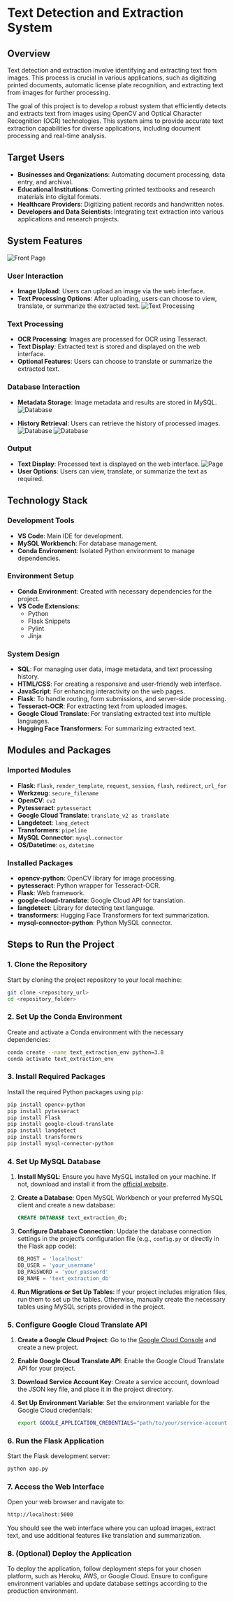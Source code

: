 # Text Detection and Extraction System

## Overview

Text detection and extraction involve identifying and extracting text from images. This process is crucial in various applications, such as digitizing printed documents, automatic license plate recognition, and extracting text from images for further processing.

The goal of this project is to develop a robust system that efficiently detects and extracts text from images using OpenCV and Optical Character Recognition (OCR) technologies. This system aims to provide accurate text extraction capabilities for diverse applications, including document processing and real-time analysis.

## Target Users

- **Businesses and Organizations**: Automating document processing, data entry, and archival.
- **Educational Institutions**: Converting printed textbooks and research materials into digital formats.
- **Healthcare Providers**: Digitizing patient records and handwritten notes.
- **Developers and Data Scientists**: Integrating text extraction into various applications and research projects.

## System Features
![Front Page](Images/1.jpeg)
### User Interaction
- **Image Upload**: Users can upload an image via the web interface.
- **Text Processing Options**: After uploading, users can choose to view, translate, or summarize the extracted text.
![Text Processing](Images/2.jpeg)

### Text Processing
- **OCR Processing**: Images are processed for OCR using Tesseract.
- **Text Display**: Extracted text is stored and displayed on the web interface.
- **Optional Features**: Users can choose to translate or summarize the extracted text.

### Database Interaction
- **Metadata Storage**: Image metadata and results are stored in MySQL.
![Database](Images/21.jpeg)

- **History Retrieval**: Users can retrieve the history of processed images.
![Database](Images/22.jpeg)
![Database](Images/25.jpeg)
### Output
- **Text Display**: Processed text is displayed on the web interface.
![Page](Images/3.jpeg)
- **User Options**: Users can view, translate, or summarize the text as required.

## Technology Stack

### Development Tools
- **VS Code**: Main IDE for development.
- **MySQL Workbench**: For database management.
- **Conda Environment**: Isolated Python environment to manage dependencies.

### Environment Setup
- **Conda Environment**: Created with necessary dependencies for the project.
- **VS Code Extensions**:
  - Python
  - Flask Snippets
  - Pylint
  - Jinja

### System Design
- **SQL**: For managing user data, image metadata, and text processing history.
- **HTML/CSS**: For creating a responsive and user-friendly web interface.
- **JavaScript**: For enhancing interactivity on the web pages.
- **Flask**: To handle routing, form submissions, and server-side processing.
- **Tesseract-OCR**: For extracting text from uploaded images.
- **Google Cloud Translate**: For translating extracted text into multiple languages.
- **Hugging Face Transformers**: For summarizing extracted text.

## Modules and Packages

### Imported Modules
- **Flask**: `Flask`, `render_template`, `request`, `session`, `flash`, `redirect`, `url_for`
- **Werkzeug**: `secure_filename`
- **OpenCV**: `cv2`
- **Pytesseract**: `pytesseract`
- **Google Cloud Translate**: `translate_v2 as translate`
- **Langdetect**: `lang_detect`
- **Transformers**: `pipeline`
- **MySQL Connector**: `mysql.connector`
- **OS/Datetime**: `os`, `datetime`

### Installed Packages
- **opencv-python**: OpenCV library for image processing.
- **pytesseract**: Python wrapper for Tesseract-OCR.
- **Flask**: Web framework.
- **google-cloud-translate**: Google Cloud API for translation.
- **langdetect**: Library for detecting text language.
- **transformers**: Hugging Face Transformers for text summarization.
- **mysql-connector-python**: Python MySQL connector.

## Steps to Run the Project

### 1. Clone the Repository
Start by cloning the project repository to your local machine:
```bash
git clone <repository_url>
cd <repository_folder>
```

### 2. Set Up the Conda Environment
Create and activate a Conda environment with the necessary dependencies:
```bash
conda create --name text_extraction_env python=3.8
conda activate text_extraction_env
```

### 3. Install Required Packages
Install the required Python packages using `pip`:
```bash
pip install opencv-python
pip install pytesseract
pip install Flask
pip install google-cloud-translate
pip install langdetect
pip install transformers
pip install mysql-connector-python
```

### 4. Set Up MySQL Database

1. **Install MySQL**: Ensure you have MySQL installed on your machine. If not, download and install it from the [official website](https://dev.mysql.com/downloads/).

2. **Create a Database**:
   Open MySQL Workbench or your preferred MySQL client and create a new database:
   ```sql
   CREATE DATABASE text_extraction_db;
   ```

3. **Configure Database Connection**:
   Update the database connection settings in the project’s configuration file (e.g., `config.py` or directly in the Flask app code):
   ```python
   DB_HOST = 'localhost'
   DB_USER = 'your_username'
   DB_PASSWORD = 'your_password'
   DB_NAME = 'text_extraction_db'
   ```

4. **Run Migrations or Set Up Tables**:
   If your project includes migration files, run them to set up the tables. Otherwise, manually create the necessary tables using MySQL scripts provided in the project.

### 5. Configure Google Cloud Translate API

1. **Create a Google Cloud Project**:
   Go to the [Google Cloud Console](https://console.cloud.google.com/) and create a new project.

2. **Enable Google Cloud Translate API**:
   Enable the Google Cloud Translate API for your project.

3. **Download Service Account Key**:
   Create a service account, download the JSON key file, and place it in the project directory.

4. **Set Up Environment Variable**:
   Set the environment variable for the Google Cloud credentials:
   ```bash
   export GOOGLE_APPLICATION_CREDENTIALS="path/to/your/service-account-file.json"
   ```

### 6. Run the Flask Application
Start the Flask development server:
```bash
python app.py
```

### 7. Access the Web Interface
Open your web browser and navigate to:
```bash
http://localhost:5000
```
You should see the web interface where you can upload images, extract text, and use additional features like translation and summarization.

### 8. (Optional) Deploy the Application
To deploy the application, follow deployment steps for your chosen platform, such as Heroku, AWS, or Google Cloud. Ensure to configure environment variables and update database settings according to the production environment.
